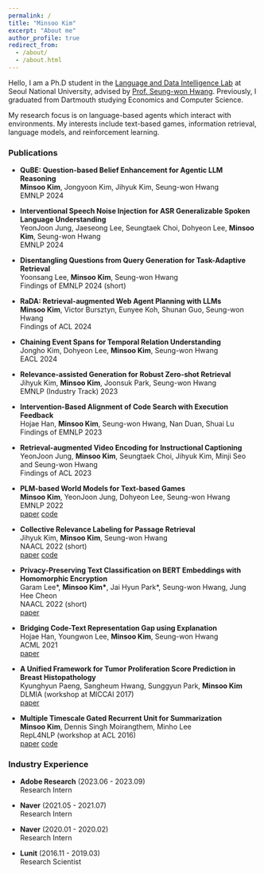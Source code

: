 ```yaml
---
permalink: /
title: "Minsoo Kim"
excerpt: "About me"
author_profile: true
redirect_from: 
  - /about/
  - /about.html
---
```


Hello, I am a Ph.D student in the [Language and Data Intelligence Lab](https://ldilab-snu.notion.site/) at Seoul National University, advised by [Prof. Seung-won Hwang](https://seungwonh.github.io/). Previously, I graduated from Dartmouth studying Economics and Computer Science.

My research focus is on language-based agents which interact with environments. My interests include text-based games, information retrieval, language models, and reinforcement learning.

### Publications
- **QuBE: Question-based Belief Enhancement for Agentic LLM Reasoning** <br/>
**Minsoo Kim**, Jongyoon Kim, Jihyuk Kim, Seung-won Hwang <br/>
EMNLP 2024 <br/>

- **Interventional Speech Noise Injection for ASR Generalizable Spoken Language Understanding** <br/>
YeonJoon Jung, Jaeseong Lee, Seungtaek Choi, Dohyeon Lee, **Minsoo Kim**, Seung-won Hwang <br/>
EMNLP 2024 <br/>

- **Disentangling Questions from Query Generation for Task-Adaptive Retrieval** <br/>
Yoonsang Lee, **Minsoo Kim**, Seung-won Hwang <br/>
Findings of EMNLP 2024 (short) <br/>

- **RaDA: Retrieval-augmented Web Agent Planning with LLMs** <br/>
**Minsoo Kim**, Victor Bursztyn, Eunyee Koh, Shunan Guo, Seung-won Hwang <br/>
Findings of ACL 2024 <br/>

- **Chaining Event Spans for Temporal Relation Understanding** <br/>
Jongho Kim, Dohyeon Lee, **Minsoo Kim**, Seung-won Hwang <br/>
EACL 2024 <br/>

- **Relevance-assisted Generation for Robust Zero-shot Retrieval** <br/>
Jihyuk Kim, **Minsoo Kim**, Joonsuk Park, Seung-won Hwang <br/>
EMNLP (Industry Track) 2023 <br/>

- **Intervention-Based Alignment of Code Search with Execution Feedback** <br/>
Hojae Han, **Minsoo Kim**, Seung-won Hwang, Nan Duan, Shuai Lu <br/>
Findings of EMNLP 2023 <br/>

- **Retrieval-augmented Video Encoding for Instructional Captioning** <br/>
YeonJoon Jung, **Minsoo Kim**, Seungtaek Choi, Jihyuk Kim, Minji Seo and Seung-won Hwang <br/>
Findings of ACL 2023 <br/>

- **PLM-based World Models for Text-based Games** <br/>
**Minsoo Kim**, YeonJoon Jung, Dohyeon Lee, Seung-won Hwang <br/>
EMNLP 2022 <br/>
<a class="code" href="https://github.com/mnskim/awm-bart">paper</a>
<a class="code" href="https://github.com/mnskim/awm-bart">code</a>

- **Collective Relevance Labeling for Passage Retrieval** <br/>
Jihyuk Kim, **Minsoo Kim**, Seung-won Hwang <br/>
NAACL 2022 (short) <br/>
<a class="code" href="https://arxiv.org/abs/2205.03273">paper</a>
<a class="code" href="https://github.com/jihyukkim-nlp">code</a>

- **Privacy-Preserving Text Classification on BERT Embeddings with Homomorphic Encryption** <br/>
Garam Lee\*, **Minsoo Kim\***, Jai Hyun Park\*, Seung-won Hwang, Jung Hee Cheon <br/>
NAACL 2022 (short) <br/>
<a class="code" href="https://arxiv.org/abs/2210.02574">paper</a>

- **Bridging Code-Text Representation Gap using Explanation** <br/>
Hojae Han, Youngwon Lee, **Minsoo Kim**, Seung-won Hwang <br/>
ACML 2021 <br/>
<a class="code" href="https://proceedings.mlr.press/v157/han21a.html">paper</a>

- **A Unified Framework for Tumor Proliferation Score Prediction in Breast Histopathology** <br/>
Kyunghyun Paeng, Sangheum Hwang, Sunggyun Park, **Minsoo Kim** <br/>
DLMIA (workshop at MICCAI 2017) <br/>
<a class="code" href="https://arxiv.org/abs/1612.07180">paper</a>

- **Multiple Timescale Gated Recurrent Unit for Summarization** <br/>
**Minsoo Kim**, Dennis Singh Moirangthem, Minho Lee <br/>
RepL4NLP (workshop at ACL 2016) <br/>
<a class="code" href="https://arxiv.org/abs/1607.00718">paper</a>
<a class="code" href="https://github.com/dennissm/mtgru">code</a>

### Industry Experience
- **Adobe Research** (2023.06 - 2023.09) <br/>
Research Intern

- **Naver** (2021.05 - 2021.07) <br/>
Research Intern

- **Naver** (2020.01 - 2020.02) <br/>
Research Intern

- **Lunit** (2016.11 - 2019.03) <br/>
Research Scientist

